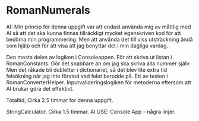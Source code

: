 # RomanNumerals

AI:
Min princip för denna uppgift var att endast använda mig av måttlig med AI så att det ska kunna finnas tillräckligt mycket egenskriven kod för att bedöma min programmering. Men att använda det till viss utsträckning ändå som hjälp och för att visa att jag benyttar det i min dagliga vardag.

Den mesta delen av logiken i Consoleappen.
För att skriva ut listan i RomanConstants. Gör det snabbare än om jag ska skriva alla nummer själv. Men det råkade bli dubletter i dictionariet, så det blev lite extra tid felsökning när jag inte förstod vad felet berodde på.
Ett av testen i RomanConverterHelper.
Inputvalideringslogiken för metoderna eftersom att AI brukar göra det effektivt.

Totaltid, Cirka 2.5 timmar for denna uppgift.


StringCalculator, Cirka 1.5 timmar.
AI USE: Console App - några linjer.
